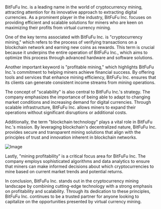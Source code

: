 BitFuFu Inc. is a leading name in the world of cryptocurrency mining, attracting attention for its innovative approach to extracting digital currencies. As a prominent player in the industry, BitFuFu Inc. focuses on providing efficient and scalable solutions for miners who are keen on maximizing their profits from virtual currency mining.

One of the key terms associated with BitFuFu Inc. is "cryptocurrency mining," which refers to the process of verifying transactions on a blockchain network and earning new coins as rewards. This term is crucial because it underpins the entire operation of BitFuFu Inc., which aims to optimize this process through advanced hardware and software solutions.

Another important keyword is "profitable mining," which highlights BitFuFu Inc.'s commitment to helping miners achieve financial success. By offering tools and services that enhance mining efficiency, BitFuFu Inc. ensures that its clients can generate consistent income streams from mining operations.

The concept of "scalability" is also central to BitFuFu Inc.'s strategy. The company emphasizes the importance of being able to adapt to changing market conditions and increasing demand for digital currencies. Through scalable infrastructure, BitFuFu Inc. allows miners to expand their operations without significant disruptions or additional costs.

Additionally, the term "blockchain technology" plays a vital role in BitFuFu Inc.'s mission. By leveraging blockchain's decentralized nature, BitFuFu Inc. provides secure and transparent mining solutions that align with the principles of trust and innovation inherent in blockchain networks.

![Image](https://github.com/user-attachments/assets/b8266eee-691e-4ee1-99ef-bfa10d234fd4)

Lastly, "mining profitability" is a critical focus area for BitFuFu Inc. The company employs sophisticated algorithms and data analytics to ensure that miners can make informed decisions about which cryptocurrencies to mine based on current market trends and potential returns.

In conclusion, BitFuFu Inc. stands out in the cryptocurrency mining landscape by combining cutting-edge technology with a strong emphasis on profitability and scalability. Through its dedication to these principles, BitFuFu Inc. continues to be a trusted partner for anyone looking to capitalize on the opportunities presented by virtual currency mining.